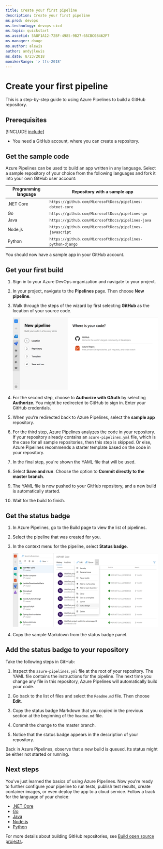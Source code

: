 ```yaml
---
title: Create your first pipeline
description: Create your first pipeline
ms.prod: devops
ms.technology: devops-cicd
ms.topic: quickstart
ms.assetid: 5A8F1A12-72BF-4985-9B27-65CBC08462F7
ms.manager: douge
ms.author: alewis
author: andyjlewis
ms.date: 8/23/2018
monikerRange: '> tfs-2018'
---
```


# Create your first pipeline

This is a step-by-step guide to using Azure Pipelines to build a GitHub repository.

## Prerequisites

[!INCLUDE [include](_shared/ci-cd-prerequisites-vsts.md)]

* You need a GitHub account, where you can create a repository.

## Get the sample code

Azure Pipelines can be used to build an app written in any language.
Select a sample repository of your choice from the following languages and fork it into your own GitHub user account:

| Programming language | Repository with a sample app |
|----------------------|----------------------------|
| .NET Core | `https://github.com/MicrosoftDocs/pipelines-dotnet-core` |
| Go | `https://github.com/MicrosoftDocs/pipelines-go` |
| Java | `https://github.com/MicrosoftDocs/pipelines-java` |
| Node.js | `https://github.com/MicrosoftDocs/pipelines-javascript` |
| Python | `https://github.com/MicrosoftDocs/pipelines-python-django` |

You should now have a sample app in your GitHub account.

## Get your first build

1. Sign in to your Azure DevOps organization and navigate to your project.

1. In your project, navigate to the **Pipelines** page. Then choose **New pipeline**.

1. Walk through the steps of the wizard by first selecting **GitHub** as the location of your source code.

   ![Select GitHub](_img/get-started-yaml/new-pipeline.png)

1. For the second step, choose to **Authorize with OAuth** by selecting **Authorize**. You might be redirected to GitHub to sign in. Enter your GitHub credentials.

1. When you're redirected back to Azure Pipelines, select the **sample app** repository.

1. For the third step, Azure Pipelines analyzes the code in your repository. If your repository already contains an `azure-pipelines.yml` file, which is the case for all sample repositories, then this step is skipped. Or else, Azure Pipelines recommends a starter template based on the code in your repository.

1. In the final step, you're shown the YAML file that will be used.

1. Select **Save and run**. Choose the option to **Commit directly to the master branch**.

1. The YAML file is now pushed to your GitHub repository, and a new build is automatically started.

1. Wait for the build to finish.

## Get the status badge

1. In Azure Pipelines, go to the Build page to view the list of pipelines.

1. Select the pipeline that was created for you.

1. In the context menu for the pipeline, select **Status badge**.

   ![Status badge](_img/get-started-yaml/status-badge.png)

1. Copy the sample Markdown from the status badge panel.

## Add the status badge to your repository

Take the following steps in GitHub:

1. Inspect the `azure-pipelines.yml` file at the root of your repository. The YAML file contains the instructions for the pipeline. The next time you change any file in this repository, Azure Pipelines will automatically build your code.

1. Go back to the list of files and select the `Readme.md` file. Then choose **Edit**.

1. Copy the status badge Markdown that you copied in the previous section at the beginning of the `Readme.md` file.

1. Commit the change to the master branch.

1. Notice that the status badge appears in the description of your repository.

Back in Azure Pipelines, observe that a new build is queued. Its status might be either not started or running.

## Next steps

You've just learned the basics of using Azure Pipelines. Now you're ready to further configure your pipeline to run tests, publish test results, create container images, or even deploy the app to a cloud service. Follow a track for the language of your choice:

* [.NET Core](languages/dotnet-core.md)
* [Go](languages/go.md)
* [Java](languages/java.md)
* [Node.js](languages/javascript.md)
* [Python](languages/python.md)

For more details about building GitHub repositories, see [Build open source projects](build/ci-public.md).